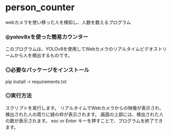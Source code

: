 # person_counter
webカメラを使い移った人を検知し、人数を数えるプログラム

### ◎yolov8xを使った簡易カウンター
このプログラムは、YOLOv8を使用してWebカメラのリアルタイムビデオストリームから人を検出するものです。

### ◎必要なパッケージをインストール
pip install -r requirements.txt

### ◎実行方法
スクリプトを実行します。
リアルタイムでWebカメラからの映像が表示され、検出された人の周りに緑の枠が表示されます。
画面の上部には、検出された人の数が表示されます。
esc or Enter キーを押すことで、プログラムを終了できます。
